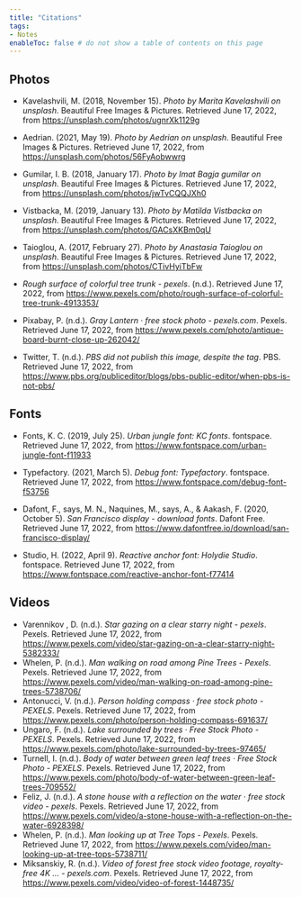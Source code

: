 ```yaml
---
title: "Citations"
tags:
- Notes
enableToc: false # do not show a table of contents on this page
---
```

## Photos
- Kavelashvili, M. (2018, November 15). _Photo by Marita Kavelashvili on unsplash_. Beautiful Free Images & Pictures. Retrieved June 17, 2022, from https://unsplash.com/photos/ugnrXk1129g
  
- Aedrian. (2021, May 19). _Photo by Aedrian on unsplash_. Beautiful Free Images & Pictures. Retrieved June 17, 2022, from https://unsplash.com/photos/56FyAobwwrg
  
- Gumilar, I. B. (2018, January 17). _Photo by Imat Bagja gumilar on unsplash_. Beautiful Free Images & Pictures. Retrieved June 17, 2022, from https://unsplash.com/photos/jwTvCQQJXh0
  
- Vistbacka, M. (2019, January 13). _Photo by Matilda Vistbacka on unsplash_. Beautiful Free Images & Pictures. Retrieved June 17, 2022, from https://unsplash.com/photos/GACsXKBm0qU
  
- Taioglou, A. (2017, February 27). _Photo by Anastasia Taioglou on unsplash_. Beautiful Free Images & Pictures. Retrieved June 17, 2022, from https://unsplash.com/photos/CTivHyiTbFw
  
- _Rough surface of colorful tree trunk - pexels_. (n.d.). Retrieved June 17, 2022, from https://www.pexels.com/photo/rough-surface-of-colorful-tree-trunk-4913353/
  
- Pixabay, P. (n.d.). _Gray Lantern · free stock photo - pexels.com_. Pexels. Retrieved June 17, 2022, from https://www.pexels.com/photo/antique-board-burnt-close-up-262042/
  
- Twitter, T. (n.d.). _PBS did not publish this image, despite the tag_. PBS. Retrieved June 17, 2022, from https://www.pbs.org/publiceditor/blogs/pbs-public-editor/when-pbs-is-not-pbs/


## Fonts
- Fonts, K. C. (2019, July 25). _Urban jungle font: KC fonts_. fontspace. Retrieved June 17, 2022, from https://www.fontspace.com/urban-jungle-font-f11933
  
- Typefactory. (2021, March 5). _Debug font: Typefactory_. fontspace. Retrieved June 17, 2022, from https://www.fontspace.com/debug-font-f53756
  
- Dafont, F., says, M. N., Naquines, M., says, A., & Aakash, F. (2020, October 5). _San Francisco display - download fonts_. Dafont Free. Retrieved June 17, 2022, from https://www.dafontfree.io/download/san-francisco-display/
  
- Studio, H. (2022, April 9). _Reactive anchor font: Holydie Studio_. fontspace. Retrieved June 17, 2022, from https://www.fontspace.com/reactive-anchor-font-f77414


## Videos
- Varennikov , D. (n.d.). _Star gazing on a clear starry night - pexels_. Pexels. Retrieved June 17, 2022, from https://www.pexels.com/video/star-gazing-on-a-clear-starry-night-5382333/
- Whelen, P. (n.d.). _Man walking on road among Pine Trees - Pexels_. Pexels. Retrieved June 17, 2022, from https://www.pexels.com/video/man-walking-on-road-among-pine-trees-5738706/
- Antonucci, V. (n.d.). _Person holding compass · free stock photo - PEXELS_. Pexels. Retrieved June 17, 2022, from https://www.pexels.com/photo/person-holding-compass-691637/
- Ungaro, F. (n.d.). _Lake surrounded by trees · Free Stock Photo - PEXELS_. Pexels. Retrieved June 17, 2022, from https://www.pexels.com/photo/lake-surrounded-by-trees-97465/
- Turnell, I. (n.d.). _Body of water between green leaf trees · Free Stock Photo - PEXELS_. Pexels. Retrieved June 17, 2022, from https://www.pexels.com/photo/body-of-water-between-green-leaf-trees-709552/
- Feliz, J. (n.d.). _A stone house with a reflection on the water · free stock video - pexels_. Pexels. Retrieved June 17, 2022, from https://www.pexels.com/video/a-stone-house-with-a-reflection-on-the-water-6928398/
- Whelen, P. (n.d.). _Man looking up at Tree Tops - Pexels_. Pexels. Retrieved June 17, 2022, from https://www.pexels.com/video/man-looking-up-at-tree-tops-5738711/
- Miksanskiy, R. (n.d.). _Video of forest free stock video footage, royalty-free 4K ... - pexels.com_. Pexels. Retrieved June 17, 2022, from https://www.pexels.com/video/video-of-forest-1448735/